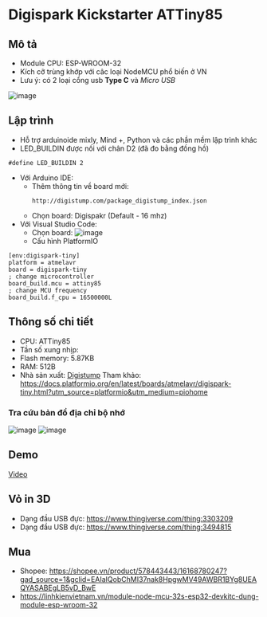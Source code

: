 # Digispark Kickstarter ATTiny85

## Mô tả 
- Module CPU: ESP-WROOM-32
- Kích cỡ trùng khớp với câc loại NodeMCU phổ biến ở VN
- Lưu ý: có 2 loại cổng usb **Type C** và *Micro USB*

![image](https://github.com/neittien0110/MCU/assets/8079397/50128af6-1523-4dd5-851a-57714fe52314)

## Lập trình
- Hỗ trợ arduinoide mixly, Mind +, Python và các phần mềm lập trình khác
- LED_BUILDIN  được nối với chân D2 (đã đo bằng đồng hồ)

```arduino
#define LED_BUILDIN 2
```

- Với Arduino IDE:
  - Thêm thông tin về board mới:
    ```
    http://digistump.com/package_digistump_index.json
    ```
  - Chọn board: Digispakr (Default - 16 mhz)
- Với Visual Studio Code:
  - Chọn board: ![image](https://github.com/neittien0110/MCU/assets/8079397/5ee068bc-0274-446e-a262-9aab80e7654b)
  - Cấu hình PlatformIO
```
[env:digispark-tiny]
platform = atmelavr
board = digispark-tiny
; change microcontroller
board_build.mcu = attiny85
; change MCU frequency
board_build.f_cpu = 16500000L
```


## Thông số chi tiết
- CPU: ATTiny85
- Tần số xung nhịp: 
- Flash memory: 5.87KB
- RAM: 512B
- Nhà sản xuất: [Digistump](http://digistump.com/products/1?utm_source=platformio.org&utm_medium=docs)
Tham khảo: <https://docs.platformio.org/en/latest/boards/atmelavr/digispark-tiny.html?utm_source=platformio&utm_medium=piohome>

### Tra cứu bản đồ địa chỉ bộ nhớ

![image](https://github.com/neittien0110/MCU/assets/8079397/5576eae4-c1cc-43d6-a84a-4d05dc312027)
![image](https://github.com/neittien0110/MCU/assets/8079397/5534cc33-0604-4df2-8517-119a8abd7b6c)


## Demo
  [Video](https://youtu.be/Xo8rYATKyDA?si=4_hPLh-KgOdXgbzL)
  
## Vỏ in 3D
 - Dạng đầu USB đực: <https://www.thingiverse.com/thing:3303209>
 - Dạng đầu USB đực: <https://www.thingiverse.com/thing:3494815>

## Mua
- Shopee: <https://shopee.vn/product/578443443/16168780247?gad_source=1&gclid=EAIaIQobChMI37nak8HpgwMV49AWBR1BYg8UEAQYASABEgLB5vD_BwE>
- https://linhkienvietnam.vn/module-node-mcu-32s-esp32-devkitc-dung-module-esp-wroom-32
